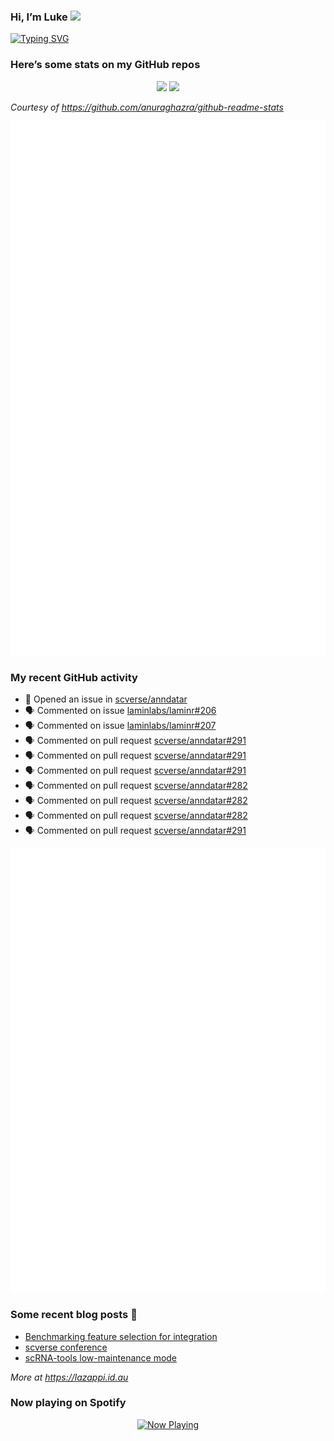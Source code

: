 
<!-- README.md is generated from README.Rmd. Please edit that file -->

### Hi, I’m Luke <img src="https://raw.githubusercontent.com/MartinHeinz/MartinHeinz/master/wave.gif" width="30px">

<!-- Customise this at https://readme-typing-svg.demolab.com -->

[![Typing
SVG](https://readme-typing-svg.demolab.com?font=Fira+Code&duration=3000&pause=200&color=9D24F7&center=true&random=true&width=435&lines=Data+scientist;Bioinformatician;Package+developer;Workflow+engineer)](https://git.io/typing-svg)

<!--
**lazappi/lazappi** is a ✨ _special_ ✨ repository because its `README.md` (this file) appears on your GitHub profile.
&#10;Here are some ideas to get you started:
&#10;- 🔭 I’m currently working on ...
- 🌱 I’m currently learning ...
- 👯 I’m looking to collaborate on ...
- 🤔 I’m looking for help with ...
- 💬 Ask me about ...
- 📫 How to reach me: ...
- 😄 Pronouns: ...
- ⚡ Fun fact: ...
-->

### Here’s some stats on my GitHub repos

<p align="center">
<img src="https://github-readme-stats.vercel.app/api?username=lazappi&count_private=true&show_icons=true&theme=buefy&hide_title=True">
<img src="https://github-readme-stats.vercel.app/api/top-langs/?username=lazappi&hide=html&theme=buefy&layout=compact">
</p>

*Courtesy of <https://github.com/anuraghazra/github-readme-stats>*

<p align="center" style="width:100%;">
<img src="https://github.com/lazappi/lazappi/raw/main/github-intro.svg">
</p>

### My recent GitHub activity

- 🤔 Opened an issue in
  [scverse/anndatar](https://github.com/scverse/anndatar)
- 🗣 Commented on issue
  [laminlabs/laminr#206](https://github.com/laminlabs/laminr#206)
- 🗣 Commented on issue
  [laminlabs/laminr#207](https://github.com/laminlabs/laminr#207)
- 🗣 Commented on pull request
  [scverse/anndatar#291](https://github.com/scverse/anndatar#291)
- 🗣 Commented on pull request
  [scverse/anndatar#291](https://github.com/scverse/anndatar#291)
- 🗣 Commented on pull request
  [scverse/anndatar#291](https://github.com/scverse/anndatar#291)
- 🗣 Commented on pull request
  [scverse/anndatar#282](https://github.com/scverse/anndatar#282)
- 🗣 Commented on pull request
  [scverse/anndatar#282](https://github.com/scverse/anndatar#282)
- 🗣 Commented on pull request
  [scverse/anndatar#282](https://github.com/scverse/anndatar#282)
- 🗣 Commented on pull request
  [scverse/anndatar#291](https://github.com/scverse/anndatar#291)

<p align="center" style="width:100%;">
<img src="https://github.com/lazappi/lazappi/raw/main/github-status.svg">
</p>

### Some recent blog posts 📝

- [Benchmarking feature selection for
  integration](https://lazappi.id.au/posts/2025-03-15-feature-selection-benchmark/)
- [scverse
  conference](https://lazappi.id.au/posts/2024-09-15-scverse-conference/)
- [scRNA-tools low-maintenance
  mode](https://lazappi.id.au/posts/2024-03-04-scRNAtools-low-maintenance/)

*More at <https://lazappi.id.au>*

### Now playing on Spotify

<p align="center">
<a href="https://now-playing-profile.lazappi.vercel.app/now-playing?open">
<img src="https://now-playing-profile.lazappi.vercel.app/now-playing" width="256" height="64" alt="Now Playing">
</a>
</p>
